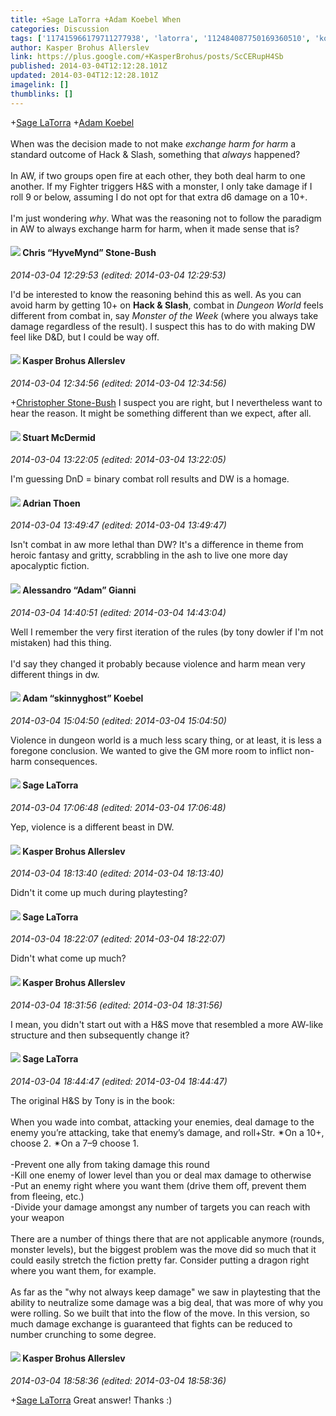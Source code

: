 ```yaml
---
title: +Sage LaTorra +Adam Koebel When
categories: Discussion
tags: ['117415966179711277938', 'latorra', '112484087750169360510', 'koebel']
author: Kasper Brohus Allerslev
link: https://plus.google.com/+KasperBrohus/posts/ScCERupH4Sb
published: 2014-03-04T12:12:28.101Z
updated: 2014-03-04T12:12:28.101Z
imagelink: []
thumblinks: []
---
```


<span class="proflinkWrapper"><span class="proflinkPrefix">+</span><a class="proflink" href="https://plus.google.com/117415966179711277938" oid="117415966179711277938">Sage LaTorra</a></span> <span class="proflinkWrapper"><span class="proflinkPrefix">+</span><a class="proflink" href="https://plus.google.com/112484087750169360510" oid="112484087750169360510">Adam Koebel</a></span><br /><br />When was the decision made to not make <i>exchange harm for harm</i> a standard outcome of Hack &amp; Slash, something that <i>always</i> happened?<br /><br />In AW, if two groups open fire at each other, they both deal harm to one another. If my Fighter triggers H&amp;S with a monster, I only take damage if I roll 9 or below, assuming I do not opt for that extra d6 damage on a 10+.<br /><br />I&#39;m just wondering <i>why</i>. What was the reasoning not to follow the paradigm in AW to always exchange harm for harm, when it made sense that is?
<div id='comment z12oerbhosqpjb2wt04ccboiarzdtj14dhs'>
  <h4><img src='{{site.baseurl}}//images/avatars/108053817066303198241_photo.jpg'> Chris “HyveMynd” Stone-Bush</h4>
      <p><cite>2014-03-04 12:29:53 (edited: 2014-03-04 12:29:53)</cite></p>
        <p>I&#39;d be interested to know the reasoning behind this as well. As you can avoid harm by getting 10+ on <b>Hack &amp; Slash</b>, combat in <i>Dungeon World</i> feels different from combat in, say <i>Monster of the Week</i> (where you always take damage regardless of the result). I suspect this has to do with making DW feel like D&amp;D, but I could be way off.</p>
</div>
        

<div id='comment z12oerbhosqpjb2wt04ccboiarzdtj14dhs'>
  <h4><img src='{{site.baseurl}}//images/avatars/110937611143261107555_photo.jpg'> Kasper Brohus Allerslev</h4>
      <p><cite>2014-03-04 12:34:56 (edited: 2014-03-04 12:34:56)</cite></p>
        <p><span class="proflinkWrapper"><span class="proflinkPrefix">+</span><a class="proflink" href="https://plus.google.com/108053817066303198241" oid="108053817066303198241">Christopher Stone-Bush</a></span> I suspect you are right, but I nevertheless want to hear the reason. It might be something different than we expect, after all.</p>
</div>
        

<div id='comment z12oerbhosqpjb2wt04ccboiarzdtj14dhs'>
  <h4><img src='{{site.baseurl}}//images/avatars/106869300898899999469_photo.jpg'> Stuart McDermid</h4>
      <p><cite>2014-03-04 13:22:05 (edited: 2014-03-04 13:22:05)</cite></p>
        <p>I&#39;m guessing DnD = binary combat roll results and DW is a homage.</p>
</div>
        

<div id='comment z12oerbhosqpjb2wt04ccboiarzdtj14dhs'>
  <h4><img src='{{site.baseurl}}//images/avatars/113847025671240258531_photo.jpg'> Adrian Thoen</h4>
      <p><cite>2014-03-04 13:49:47 (edited: 2014-03-04 13:49:47)</cite></p>
        <p>Isn&#39;t combat in aw more lethal than DW? It&#39;s a difference in theme from heroic fantasy and gritty, scrabbling in the ash to live one more day apocalyptic fiction.</p>
</div>
        

<div id='comment z12oerbhosqpjb2wt04ccboiarzdtj14dhs'>
  <h4><img src='{{site.baseurl}}//images/avatars/106679386179477817028_photo.jpg'> Alessandro “Adam” Gianni</h4>
      <p><cite>2014-03-04 14:40:51 (edited: 2014-03-04 14:43:04)</cite></p>
        <p>Well I remember the very first iteration of the rules (by tony dowler if I&#39;m not mistaken) had this thing.<br /><br />I&#39;d say they changed it probably because violence and harm mean very different things in dw.</p>
</div>
        

<div id='comment z12oerbhosqpjb2wt04ccboiarzdtj14dhs'>
  <h4><img src='{{site.baseurl}}//images/avatars/112484087750169360510_photo.jpg'> Adam “skinnyghost” Koebel</h4>
      <p><cite>2014-03-04 15:04:50 (edited: 2014-03-04 15:04:50)</cite></p>
        <p>Violence in dungeon world is a much less scary thing, or at least, it is less a foregone conclusion. We wanted to give the GM more room to inflict non-harm consequences.</p>
</div>
        

<div id='comment z12oerbhosqpjb2wt04ccboiarzdtj14dhs'>
  <h4><img src='{{site.baseurl}}//images/avatars/117415966179711277938_photo.jpg'> Sage LaTorra</h4>
      <p><cite>2014-03-04 17:06:48 (edited: 2014-03-04 17:06:48)</cite></p>
        <p>Yep, violence is a different beast in DW.</p>
</div>
        

<div id='comment z12oerbhosqpjb2wt04ccboiarzdtj14dhs'>
  <h4><img src='{{site.baseurl}}//images/avatars/110937611143261107555_photo.jpg'> Kasper Brohus Allerslev</h4>
      <p><cite>2014-03-04 18:13:40 (edited: 2014-03-04 18:13:40)</cite></p>
        <p>Didn&#39;t it come up much during playtesting?</p>
</div>
        

<div id='comment z12oerbhosqpjb2wt04ccboiarzdtj14dhs'>
  <h4><img src='{{site.baseurl}}//images/avatars/117415966179711277938_photo.jpg'> Sage LaTorra</h4>
      <p><cite>2014-03-04 18:22:07 (edited: 2014-03-04 18:22:07)</cite></p>
        <p>Didn&#39;t what come up much?</p>
</div>
        

<div id='comment z12oerbhosqpjb2wt04ccboiarzdtj14dhs'>
  <h4><img src='{{site.baseurl}}//images/avatars/110937611143261107555_photo.jpg'> Kasper Brohus Allerslev</h4>
      <p><cite>2014-03-04 18:31:56 (edited: 2014-03-04 18:31:56)</cite></p>
        <p>I mean, you didn&#39;t start out with a H&amp;S move that resembled a more AW-like structure and then subsequently change it?</p>
</div>
        

<div id='comment z12oerbhosqpjb2wt04ccboiarzdtj14dhs'>
  <h4><img src='{{site.baseurl}}//images/avatars/117415966179711277938_photo.jpg'> Sage LaTorra</h4>
      <p><cite>2014-03-04 18:44:47 (edited: 2014-03-04 18:44:47)</cite></p>
        <p>The original H&amp;S by Tony is in the book:<br /><br />When you wade into combat, attacking your enemies, deal damage to the enemy you’re attacking, take that enemy’s damage, and roll+Str. ✴On a 10+, choose 2. ✴On a 7–9 choose 1.<br /><br />-Prevent one ally from taking damage this round<br />-Kill one enemy of lower level than you or deal max damage to otherwise<br />-Put an enemy right where you want them (drive them off, prevent them from fleeing, etc.)<br />-Divide your damage amongst any number of targets you can reach with your weapon<br /><br />There are a number of things there that are not applicable anymore (rounds, monster levels), but the biggest problem was the move did so much that it could easily stretch the fiction pretty far. Consider putting a dragon right where you want them, for example.<br /><br />As far as the &quot;why not always keep damage&quot; we saw in playtesting that the ability to neutralize some damage was a big deal, that was more of why you were rolling. So we built that into the flow of the move. In this version, so much damage exchange is guaranteed that fights can be reduced to number crunching to some degree.</p>
</div>
        

<div id='comment z12oerbhosqpjb2wt04ccboiarzdtj14dhs'>
  <h4><img src='{{site.baseurl}}//images/avatars/110937611143261107555_photo.jpg'> Kasper Brohus Allerslev</h4>
      <p><cite>2014-03-04 18:58:36 (edited: 2014-03-04 18:58:36)</cite></p>
        <p><span class="proflinkWrapper"><span class="proflinkPrefix">+</span><a class="proflink" href="https://plus.google.com/117415966179711277938" oid="117415966179711277938">Sage LaTorra</a></span> Great answer! Thanks :)</p>
</div>
        
